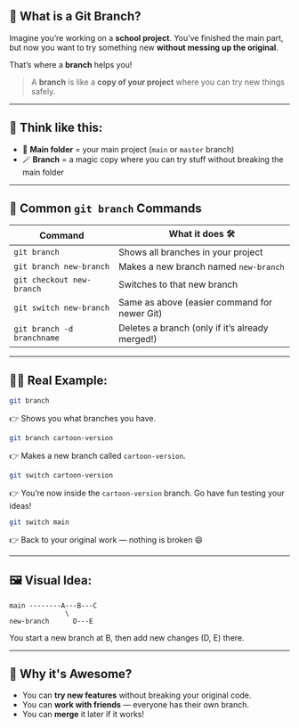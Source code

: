 ## 🌿 What is a Git Branch?

Imagine you’re working on a **school project**. You’ve finished the main part, but now you want to try something new **without messing up the original**.

That’s where a **branch** helps you!

> A **branch** is like a **copy of your project** where you can try new things safely.

---

## 🧠 Think like this:

- 📂 **Main folder** = your main project (`main` or `master` branch)
- 🪄 **Branch** = a magic copy where you can try stuff without breaking the main folder

---

## 🔧 Common `git branch` Commands

| Command                   | What it does 🛠️                                   |
|---------------------------|---------------------------------------------------|
| `git branch`              | Shows all branches in your project                |
| `git branch new-branch`   | Makes a new branch named `new-branch`             |
| `git checkout new-branch` | Switches to that new branch                       |
| `git switch new-branch`   | Same as above (easier command for newer Git)      |
| `git branch -d branchname`| Deletes a branch (only if it’s already merged!)   |

---

## 👨‍🔬 Real Example:

```bash
git branch
```

👉 Shows you what branches you have.

```bash
git branch cartoon-version
```

👉 Makes a new branch called `cartoon-version`.

```bash
git switch cartoon-version
```

👉 You’re now inside the `cartoon-version` branch. Go have fun testing your ideas!

```bash
git switch main
```

👉 Back to your original work — nothing is broken 😄

---

## 🖼️ Visual Idea:

```
main --------A---B---C
              \
new-branch      D---E
```

You start a new branch at B, then add new changes (D, E) there.

---

## 🥳 Why it's Awesome?

- You can **try new features** without breaking your original code.
- You can **work with friends** — everyone has their own branch.
- You can **merge** it later if it works!

